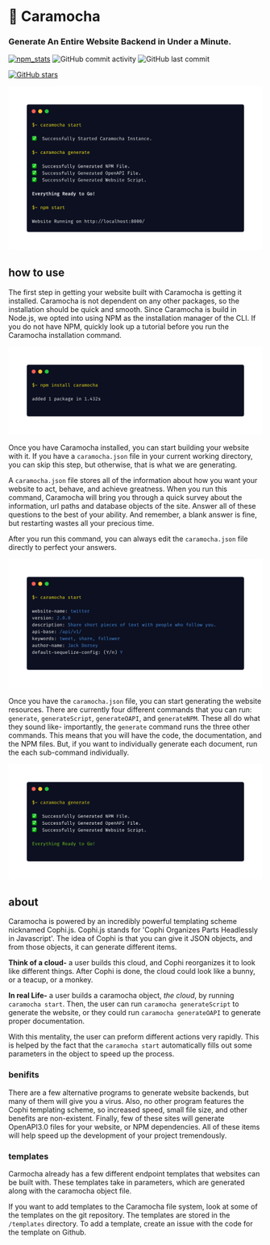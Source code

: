 # 🍨 Caramocha
### Generate An Entire Website Backend in Under a Minute.
[![npm_stats](https://img.shields.io/badge/dynamic/json?label=npm&query=downloads&suffix=%20downloads&url=https%3A%2F%2Fapi.npmjs.org%2Fdownloads%2Fpoint%2Flast-week%2Fcaramocha)](https://www.npmjs.com/package/caramocha) 
![GitHub commit activity](https://img.shields.io/github/commit-activity/m/william-mcgonagle/caramocha)
![GitHub last commit](https://img.shields.io/github/last-commit/william-mcgonagle/caramocha)
<!-- Place this tag where you want the button to render. -->
<a class="github-button" href="https://github.com/william-mcgonagle/caramocha" data-icon="octicon-star" aria-label="Star william-mcgonagle/caramocha on GitHub">![GitHub stars](https://img.shields.io/github/stars/william-mcgonagle/caramocha?style=social)</a>

![eye-catcher](https://github.com/William-McGonagle/caramocha/raw/master/promotional/eye-catcher.png)

## how to use
The first step in getting your website built with Caramocha is getting it installed. Caramocha is not dependent on any other packages, so the installation should be quick and smooth. Since Caramocha is build in Node.js, we opted into using NPM as the installation manager of the CLI. If you do not have NPM, quickly look up a tutorial before you run the Caramocha installation command. 

![npm](https://github.com/William-McGonagle/caramocha/raw/master/promotional/npm.png)

Once you have Caramocha installed, you can start building your website with it. If you have a `caramocha.json` file in your current working directory, you can skip this step, but otherwise, that is what we are generating.

A `caramocha.json` file stores all of the information about how you want your website to act, behave, and achieve greatness. When you run this command, Caramocha will bring you through a quick survey about the information, url paths and database objects of the site. Answer all of these questions to the best of your ability. And remember, a blank answer is fine, but restarting wastes all your precious time. 

After you run this command, you can always edit the `caramocha.json` file directly to perfect your answers. 

![start](https://github.com/William-McGonagle/caramocha/raw/master/promotional/caramocha-start.png)

Once you have the `caramocha.json` file, you can start generating the website resources. There are currently four different commands that you can run: `generate`, `generateScript`, `generateOAPI`, and `generateNPM`. These all do what they sound like- importantly, the `generate` command runs the three other commands. This means that you will have the code, the documentation, and the NPM files. But, if you want to individually generate each document, run the each sub-command individually.

![generate](https://github.com/William-McGonagle/caramocha/raw/master/promotional/caramocha-generate.png)

## about
Caramocha is powered by an incredibly powerful templating scheme nicknamed Cophi.js. Cophi.js stands for 'Cophi Organizes Parts Headlessly in Javascript'. The idea of Cophi is that you can give it JSON objects, and from those objects, it can generate different items.

**Think of a cloud-** a user builds this cloud, and Cophi reorganizes it to look like different things. After Cophi is done, the cloud could look like a bunny, or a teacup, or a monkey.

**In real Life-** a user builds a caramocha object, *the cloud*, by running `caramocha start`. Then, the user can run `caramocha generateScript` to generate the website, or they could run `caramocha generateOAPI` to generate proper documentation.

With this mentality, the user can preform different actions very rapidly. This is helped by the fact that the `caramocha start` automatically fills out some parameters in the object to speed up the process.

### benifits
There are a few alternative programs to generate website backends, but many of them will give you a virus. Also, no other program features the Cophi templating scheme, so increased speed, small file size, and other benefits are non-existent. Finally, few of these sites will generate OpenAPI3.0 files for your website, or NPM dependencies. All of these items will help speed up the development of your project tremendously.

### templates
Carmocha already has a few different endpoint templates that websites can be built with. These templates take in parameters, which are generated along with the caramocha object file.

If you want to add templates to the Caramocha file system, look at some of the templates on the git repository. The templates are stored in the `/templates` directory. To add a template, create an issue with the code for the template on Github.
